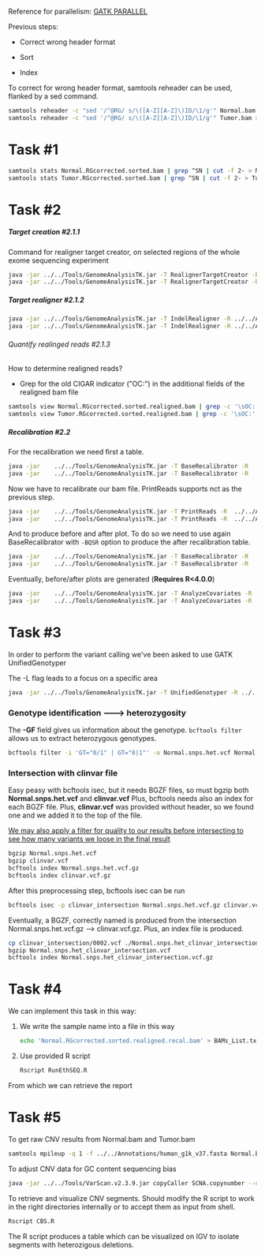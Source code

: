 Reference for parallelism:  [GATK PARALLEL](https://gatkforums.broadinstitute.org/gatk/discussion/1975/how-can-i-use-parallelism-to-make-gatk-tools-run-faster)

Previous steps:

- Correct wrong header format

- Sort

- Index

To correct for wrong header format, samtools reheader can be used, flanked by a sed command.

```bash
samtools reheader -c "sed '/^@RG/ s/\([A-Z][A-Z]\)ID/\1/g'" Normal.bam > Normal.RGcorrected.bam
samtools reheader -c "sed '/^@RG/ s/\([A-Z][A-Z]\)ID/\1/g'" Tumor.bam > Tumor.RGcorrected.bam
```


# Task #1


```bash
samtools stats Normal.RGcorrected.sorted.bam | grep ^SN | cut -f 2- > Normalbamstats.txt
samtools stats Tumor.RGcorrected.sorted.bam | grep ^SN | cut -f 2- > Tumorbamstats.txt
```

# Task #2

##### Target creation  #2.1.1

Command for realigner target creator, on selected regions of the whole exome sequencing experiment

```bash
java -jar ../../Tools/GenomeAnalysisTK.jar -T RealignerTargetCreator -R ../../Annotations/human_g1k_v37.fasta -I Normal.RGcorrected.sorted.bam -o Normal.realigner.intervals -L Haloplex_Regions.chr16.17.19.bed
java -jar ../../Tools/GenomeAnalysisTK.jar -T RealignerTargetCreator -R ../../Annotations/human_g1k_v37.fasta -I Tumor.RGcorrected.sorted.bam -o Tumor.realigner.intervals -L Haloplex_Regions.chr16.17.19.bed     
```

##### Target realigner #2.1.2

```bash
java -jar ../../Tools/GenomeAnalysisTK.jar -T IndelRealigner -R ../../Annotations/human_g1k_v37.fasta -I Normal.RGcorrected.sorted.bam -targetIntervals Normal.realigner.intervals -o Normal.RGcorrected.sorted.realigned.bam -L Haloplex_Regions.chr16.17.19.bed
java -jar ../../Tools/GenomeAnalysisTK.jar -T IndelRealigner -R ../../Annotations/human_g1k_v37.fasta -I Tumor.RGcorrected.sorted.bam -targetIntervals Tumor.realigner.intervals -o Tumor.RGcorrected.sorted.realigned.bam -L Haloplex_Regions.chr16.17.19.bed
```

###### Quantify realinged reads #2.1.3

How to determine realigned reads?

- Grep for the old CIGAR indicator ("OC:") in the additional fields of the realigned bam file

```bash
samtools view Normal.RGcorrected.sorted.realigned.bam | grep -c '\sOC:' > Normal.realigned.reads.number
samtools view Tumor.RGcorrected.sorted.realigned.bam | grep -c '\sOC:' > Tumor.realigned.reads.number
```

##### Recalibration #2.2

For the recalibration we need first a table.

```bash
java -jar    ../../Tools/GenomeAnalysisTK.jar -T BaseRecalibrator -R  ../../Annotations/human_g1k_v37.fasta -I Normal.RGcorrected.sorted.realigned.bam -knownSites ../../Annotations/hapmap_3.3.b37.vcf -o Normal.recal.table -L Haloplex_Regions.chr16.17.19.bed
java -jar    ../../Tools/GenomeAnalysisTK.jar -T BaseRecalibrator -R  ../../Annotations/human_g1k_v37.fasta -I Tumor.RGcorrected.sorted.realigned.bam -knownSites ../../Annotations/hapmap_3.3.b37.vcf -o Tumor.recal.table -L Haloplex_Regions.chr16.17.19.bed
```

Now we have to recalibrate our bam file. PrintReads supports nct as the previous step.

```bash
java -jar    ../../Tools/GenomeAnalysisTK.jar -T PrintReads -R  ../../Annotations/human_g1k_v37.fasta -I Normal.RGcorrected.sorted.realigned.bam -BQSR Normal.recal.table -o Normal.RGcorrected.sorted.realigned.recal.bam -L Haloplex_Regions.chr16.17.19.bed
java -jar    ../../Tools/GenomeAnalysisTK.jar -T PrintReads -R  ../../Annotations/human_g1k_v37.fasta -I Tumor.RGcorrected.sorted.realigned.bam -BQSR Tumor.recal.table -o Tumor.RGcorrected.sorted.realigned.recal.bam -L Haloplex_Regions.chr16.17.19.bed
```

And to produce before and after plot. To do so we need to use again BaseRecalibrator with ```-BQSR``` option to produce the after recalibration table.

```bash
java -jar    ../../Tools/GenomeAnalysisTK.jar -T BaseRecalibrator -R  ../../Annotations/human_g1k_v37.fasta -I Normal.RGcorrected.sorted.realigned.bam -knownSites ../../Annotations/hapmap_3.3.b37.vcf -BQSR Normal.recal.table -o Normal.after.recal.table -L Haloplex_Regions.chr16.17.19.bed
java -jar    ../../Tools/GenomeAnalysisTK.jar -T BaseRecalibrator -R  ../../Annotations/human_g1k_v37.fasta -I Tumor.RGcorrected.sorted.realigned.bam -knownSites ../../Annotations/hapmap_3.3.b37.vcf -BQSR Tumor.recal.table -o Tumor.after.recal.table -L Haloplex_Regions.chr16.17.19.bed
```
Eventually, before/after plots are generated (**Requires R<4.0.0**)

```bash
java -jar    ../../Tools/GenomeAnalysisTK.jar -T AnalyzeCovariates -R  ../../Annotations/human_g1k_v37.fasta -before Normal.recal.table -after Normal.after.recal.table -plots Normal.recal.plots.pdf
java -jar    ../../Tools/GenomeAnalysisTK.jar -T AnalyzeCovariates -R  ../../Annotations/human_g1k_v37.fasta -before Tumor.recal.table -after Tumor.after.recal.table -plots Tumor.recal.plots.pdf
```

# Task #3

In order to perform the variant calling we've been asked to use GATK UnifiedGenotyper

The -L flag leads to a focus on a specific area

```bash
java -jar ../../Tools/GenomeAnalysisTK.jar -T UnifiedGenotyper -R ../../Annotations/human_g1k_v37.fasta -I Normal.RGcorrected.sorted.realigned.recal.bam -o Normal.snps.vcf -L Haloplex_Regions.chr16.17.19.bed
```

### Genotype identification ---> heterozygosity

The **-GF** field gives us information about the genotype. ```bcftools filter``` allows us to extract heterozygous genotypes.

```bash
bcftools filter -i 'GT="0/1" | GT="0|1"' -o Normal.snps.het.vcf Normal.snps.vcf
```


### Intersection with clinvar file

Easy peasy with bcftools isec, but it needs BGZF files, so must bgzip both **Normal.snps.het.vcf** and **clinvar.vcf**
Plus, bcftools needs also an index for each BGZF file.
Plus, **clinvar.vcf** was provided without header, so we found one and we added it to the top of the file.

<u>We may also apply a filter for quality to our results before intersecting to see how many variants we loose in the final result</u>

```bash
bgzip Normal.snps.het.vcf
bgzip clinvar.vcf
bcftools index Normal.snps.het.vcf.gz
bcftools index clinvar.vcf.gz
```

After this preprocessing step, bcftools isec can be run

```bash
bcftools isec -p clinvar_intersection Normal.snps.het.vcf.gz clinvar.vcf.gz
```

Eventually, a BGZF, correctly named is produced from the intersection Normal.snps.het.vcf.gz --> clinvar.vcf.gz. Plus, an index file is produced.


```bash
cp clinvar_intersection/0002.vcf ./Normal.snps.het_clinvar_intersection.vcf
bgzip Normal.snps.het_clinvar_intersection.vcf
bcftools index Normal.snps.het_clinvar_intersection.vcf.gz
```

# Task #4

We can implement this task in this way:

1. We write the sample name into a file in this way 
   
   ```bash
   echo 'Normal.RGcorrected.sorted.realigned.recal.bam' > BAMs_List.txt
   ```

2. Use provided R script
   
   ```bash
   Rscript RunEthSEQ.R
   ```

From which we can retrieve the report

# Task #5
To get raw CNV results from Normal.bam and Tumor.bam
```bash
samtools mpileup -q 1 -f ../../Annotations/human_g1k_v37.fasta Normal.bam Tumor.bam | java -jar ../../Tools/VarScan.v2.3.9.jar copynumber --output-file SCNA --mpileup 1
```

To adjust CNV data for GC content sequencing bias
```bash
java -jar ../../Tools/VarScan.v2.3.9.jar copyCaller SCNA.copynumber --output-file SCNA.copynumber.called
```

To retrieve and visualize CNV segments. Should modify the R script to work in the right directories internally or to 
accept them as input from shell.
```bash
Rscript CBS.R
```
The R script produces a table which can be visualized on IGV to isolate segments with heterozigous deletions.